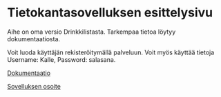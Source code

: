 # Tietokantasovelluksen esittelysivu

Aihe on oma versio Drinkkilistasta. Tarkempaa tietoa löytyy dokumentaatiosta.

Voit luoda käyttäjän rekisteröitymällä palveluun. Voit myös käyttää tietoja Username: Kalle, Password: salasana.

[Dokumentaatio](doc/dokumentaatio.pdf)

[Sovelluksen osoite](http://atak.users.cs.helsinki.fi/tsoha)

